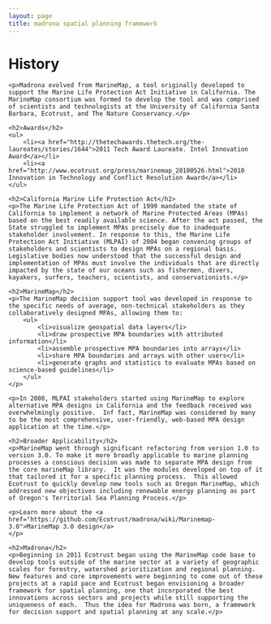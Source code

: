 ```yaml
---
layout: page
title: madrona spatial planning framework
---
```


<div class="row">
  <div class="span8">
  	<h1>History</h1>
  	
  	<p>Madrona evolved from MarineMap, a tool originally developed to support the Marine Life Protection Act Initiative in California. The MarineMap consortium was formed to develop the tool and was comprised of scientists and technologists at the University of California Santa Barbara, Ecotrust, and The Nature Conservancy.</p>

  	<h2>Awards</h2>
  	<ul>
  		<li><a href="http://thetechawards.thetech.org/the-laureates/stories/1644">2011 Tech Award Laureate. Intel Innovation Award</a></li>
  		<li><a href="http://www.ecotrust.org/press/marinemap_20100526.html">2010 Innovation in Technology and Conflict Resolution Award</a></li>
  	</ul>

  	<h2>California Marine Life Protection Act</h2>
	<p>The Marine Life Protection Act of 1999 mandated the state of California to implement a network of Marine Protected Areas (MPAs) based on the best readily available science. After the act passed, the State struggled to implement MPAs precisely due to inadequate stakeholder involvement. In response to this, the Marine Life Protection Act Initiative (MLPAI) of 2004 began convening groups of stakeholders and scientists to design MPAs on a regional basis.  Legislative bodies now understood that the successful design and implementation of MPAs must involve the individuals that are directly impacted by the state of our oceans such as fishermen, divers, kayakers, surfers, teachers, scientists, and conservationists.</p>

	<h2>MarineMap</h2>
	<p>The MarineMap decision support tool was developed in response to the specific needs of average, non-technical stakeholders as they collaboratively designed MPAs, allowing them to:
		<ul>
			<li>visualize geospatial data layers</li>
			<li>draw prospective MPA boundaries with attributed information</li>
			<li>assemble prospective MPA boundaries into arrays</li>
			<li>share MPA boundaries and arrays with other users</li>
			<li>generate graphs and statistics to evaluate MPAs based on science-based guidelines</li>
		</ul>
	</p>

	<p>In 2008, MLPAI stakeholders started using MarineMap to explore alternative MPA designs in California and the feedback received was overwhelmingly positive.  Inf fact, MarineMap was considered by many to be the most comprehensive, user-friendly, web-based MPA design application at the time.</p>

	<h2>Broader Applicability</h2>
	<p>MarineMap went through significant refactoring from version 1.0 to version 3.0. To make it more broadly applicable to marine planning processes a conscious decision was made to separate MPA design from the core marineMap library.  It was the modules developed on top of it that tailored it for a specific planning process.  This allowed Ecotrust to quickly develop new tools such as Oregon MarineMap, which addressed new objectives including renewable energy planning as part of Oregon's Territorial Sea Planning Process.</p>

	<p>Learn more about the <a href="https://github.com/Ecotrust/madrona/wiki/Marinemap-3.0">MarineMap 3.0 design</a>
	</p>

	<h2>Madrona</h2>
	<p>Beginning in 2011 Ecotrust began using the MarineMap code base to develop tools outside of the marine sector at a variety of geographic scales for forestry, watershed prioritization and regional planning.  New features and core improvements were beginning to come out of these projects at a rapid pace and Ecotrust began envisioning a broader framework for spatial planning, one that incorporated the best innovations across sectors and projects while still supporting the uniqueness of each.  Thus the idea for Madrona was born, a framework for decision support and spatial planning at any scale.</p>
  </div>
</div>